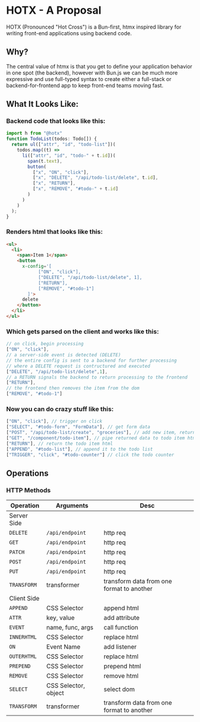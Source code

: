 # HOTX - A Proposal
HOTX (Pronounced "Hot Cross") is a Bun-first, htmx inspired library for writing front-end applications using backend code.

## Why?
The central value of htmx is that you get to define your application behavior in one spot (the backend), however with Bun.js we can be much more expressive and use full-typed syntax to create either a full-stack or backend-for-frontend app to keep front-end teams moving fast.

## What It Looks Like:

### Backend code that looks like this:
```typescript
import h from "@hotx"
function TodoList(todos: Todo[]) {
  return ul(["attr", "id", "todo-list"])(
    todos.map((t) =>
      li(["attr", "id", "todo-" + t.id])(
        span(t.text),
        button(
          ["x", "ON", "click"],
          ["x", "DELETE", "/api/todo-list/delete", t.id],
          ["x", "RETURN"],
          ["x", "REMOVE", "#todo-" + t.id]
        )
      )
    )
  );
}
```

### Renders html that looks like this:
```html
<ul>
  <li>
    <span>Item 1</span>
    <button
      x-config='[
            ["ON", "click"],
            ["DELETE", "/api/todo-list/delete", 1],
            ["RETURN"],
            ["REMOVE", "#todo-1"]
        ]'>
      delete
    </button>
  </li>
</ul>
```


### Which gets parsed on the client and works like this: 
```js
// on click, begin processing
["ON", "click"],
// a server-side event is detected (DELETE)
// the entire config is sent to a backend for further processing
// where a DELETE request is contructured and executed
["DELETE", "/api/todo-list/delete",1],
// a RETURN signals the backend to return processing to the frontend
["RETURN"],
// the frontend then removes the item from the dom
["REMOVE", "#todo-1"]
```
### Now you can do crazy stuff like this:
```js
["ON", "click"], // trigger on click
["SELECT", "#todo-form", "FormData"], // get form data
["POST", "/api/todo-list/create", "groceries"], // add new item, return data
["GET", "/component/todo-item"], // pipe returned data to todo item html renderer
["RETURN"], // return the todo item html
["APPEND", "#todo-list"], // append it to the todo list
["TRIGGER", "click", "#todo-counter"] // click the todo counter
```
## Operations

### HTTP Methods
| Operation   | Arguments | Desc |
|---|---|---|
| Server Side
| `DELETE`    | `/api/endpoint` | http req |
| `GET`       | `/api/endpoint` | http req |
| `PATCH`     | `/api/endpoint` | http req |
| `POST`      | `/api/endpoint` | http req |
| `PUT`       | `/api/endpoint` | http req |
| `TRANSFORM` | transformer | transform data from one format to another  |
| Client Side
| `APPEND`    | CSS Selector   |  append html |
| `ATTR`      | key, value   | add attribute |
| `EVENT`     | name, func, args | call function |
| `INNERHTML` | CSS Selector   | replace html |
| `ON`        | Event Name   | add listener |
| `OUTERHTML` | CSS Selector   | replace html |
| `PREPEND`   | CSS Selector   | prepend html |
| `REMOVE`    | CSS Selector   | remove html |
| `SELECT` | CSS Selector, object   | select dom |
| `TRANSFORM` | transformer | transform data from one format to another  |

